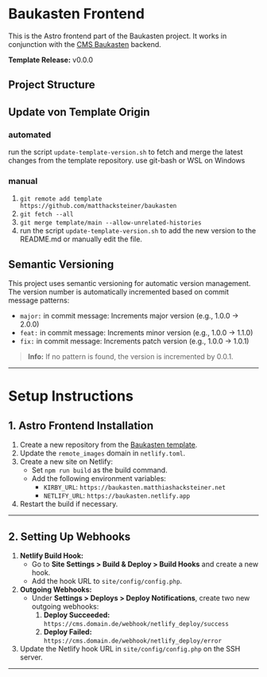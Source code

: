 # Baukasten Frontend

This is the Astro frontend part of the Baukasten project. It works in conjunction with the [CMS Baukasten](https://github.com/matthacksteiner/cms.baukasten) backend.

**Template Release:** v0.0.0

## Project Structure

## Update von Template Origin

### automated

run the script `update-template-version.sh` to fetch and merge the latest changes from the template repository.
use git-bash or WSL on Windows

### manual

1. `git remote add template https://github.com/matthacksteiner/baukasten`
2. `git fetch --all`
3. `git merge template/main --allow-unrelated-histories`
4. run the script `update-template-version.sh` to add the new version to the README.md or manually edit the file.

## Semantic Versioning

This project uses semantic versioning for automatic version management. The version number is automatically incremented based on commit message patterns:

- `major:` in commit message: Increments major version (e.g., 1.0.0 -> 2.0.0)
- `feat:` in commit message: Increments minor version (e.g., 1.0.0 -> 1.1.0)
- `fix:` in commit message: Increments patch version (e.g., 1.0.0 -> 1.0.1)

> **Info:** If no pattern is found, the version is incremented by 0.0.1.

---

# Setup Instructions

## 1. Astro Frontend Installation

1. Create a new repository from the [Baukasten template](https://github.com/matthacksteiner/baukasten).
2. Update the `remote_images` domain in `netlify.toml`.
3. Create a new site on Netlify:
   - Set `npm run build` as the build command.
   - Add the following environment variables:
     - `KIRBY_URL`: `https://baukasten.matthiashacksteiner.net`
     - `NETLIFY_URL`: `https://baukasten.netlify.app`
4. Restart the build if necessary.

---

## 2. Setting Up Webhooks

1. **Netlify Build Hook:**
   - Go to **Site Settings > Build & Deploy > Build Hooks** and create a new hook.
   - Add the hook URL to `site/config/config.php`.
2. **Outgoing Webhooks:**
   - Under **Settings > Deploys > Deploy Notifications**, create two new outgoing webhooks:
     1. **Deploy Succeeded:** `https://cms.domain.de/webhook/netlify_deploy/success`
     2. **Deploy Failed:** `https://cms.domain.de/webhook/netlify_deploy/error`
3. Update the Netlify hook URL in `site/config/config.php` on the SSH server.

---
